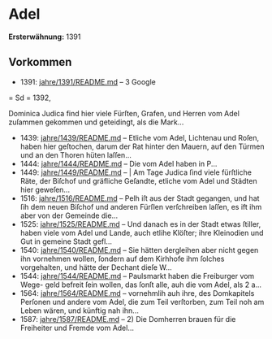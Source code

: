 # Adel

**Ersterwähnung:** 1391

## Vorkommen
- 1391: [jahre/1391/README.md](../jahre/1391/README.md) – 3
Google


= Sd =
1392,

Dominica Judica find hier viele Fürſten, Grafen,
und Herren vom Adel zuſammen gekommen und geteidingt,
als die Mark...
- 1439: [jahre/1439/README.md](../jahre/1439/README.md) – Etliche vom Adel, Lichtenau und Roſen, haben hier
geſtochen, darum der Rat hinter den Mauern, auf den
Türmen und an den Thoren hüten laſſen...
- 1444: [jahre/1444/README.md](../jahre/1444/README.md) – Die vom Adel haben in P...
- 1449: [jahre/1449/README.md](../jahre/1449/README.md) – |
Am Tage Judica ſind viele fürſtliche Räte, der Biſchof
und gräfliche Geſandte, etliche vom Adel und Städten
hier geweſen...
- 1516: [jahre/1516/README.md](../jahre/1516/README.md) – Pelh iſt aus der Stadt gegangen, und hat ſih dem neuen
Biſchof und anderen Fürſlen verſchreiben laſſen, es ift
ihm aber von der Gemeinde die...
- 1525: [jahre/1525/README.md](../jahre/1525/README.md) – Und danach es in der Stadt etwas ſtiller, haben
viele vom Adel und Lande, auch etlihe Klöſter; ihre
Kleinodien und Gut in gemeine Stadt gefl...
- 1540: [jahre/1540/README.md](../jahre/1540/README.md) – Sie hätten dergleihen aber nicht gegen ihn
vornehmen wollen, ſondern auf dem Kirhhofe ihm ſolches
vorgehalten, und hätte der Dechant dieſe W...
- 1544: [jahre/1544/README.md](../jahre/1544/README.md) – Paulsmarkt haben die Freiburger vom Wege-
geld befreit ſein wollen, das ſonſt alle, auh die vom
Adel, als 2 a...
- 1564: [jahre/1564/README.md](../jahre/1564/README.md) – vornehmlih auh ihre, des
Domkapitels Perſonen und andere vom Adel, die zum
Teil verſtorben, zum Teil noh am Leben wären, und künftig
nah ihn...
- 1587: [jahre/1587/README.md](../jahre/1587/README.md) – 2) Die Domherren brauen für die Freiheiter und
Fremde vom Adel...
